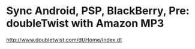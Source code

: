 <!--
id: 783751020
link: http://kevinisom.info/post/783751020/sync-android-psp-blackberry-pre-doubletwist-with
slug: sync-android-psp-blackberry-pre-doubletwist-with
date: Thu Jul 08 2010 16:03:45 GMT+1200 (NZST)
raw: {"blog_name":"kevinisom","id":783751020,"post_url":"http://kevinisom.info/post/783751020/sync-android-psp-blackberry-pre-doubletwist-with","slug":"sync-android-psp-blackberry-pre-doubletwist-with","type":"link","date":"2010-07-08 04:03:45 GMT","timestamp":1278561825,"state":"published","format":"html","reblog_key":"dDFjDJJ2","tags":[],"short_url":"http://tmblr.co/Zw68YykjnTi","highlighted":[],"feed_item":"http://www.doubletwist.com/dt/Home/Index.dt","from_feed_id":"650234","note_count":0,"title":"Sync Android, PSP, BlackBerry, Pre: doubleTwist with Amazon MP3","url":"http://www.doubletwist.com/dt/Home/Index.dt","description":""}
publish: 2010-07-08
tags: 
title: Sync Android, PSP, BlackBerry, Pre: doubleTwist with Amazon MP3
-->


Sync Android, PSP, BlackBerry, Pre: doubleTwist with Amazon MP3
===============================================================

<http://www.doubletwist.com/dt/Home/Index.dt>

